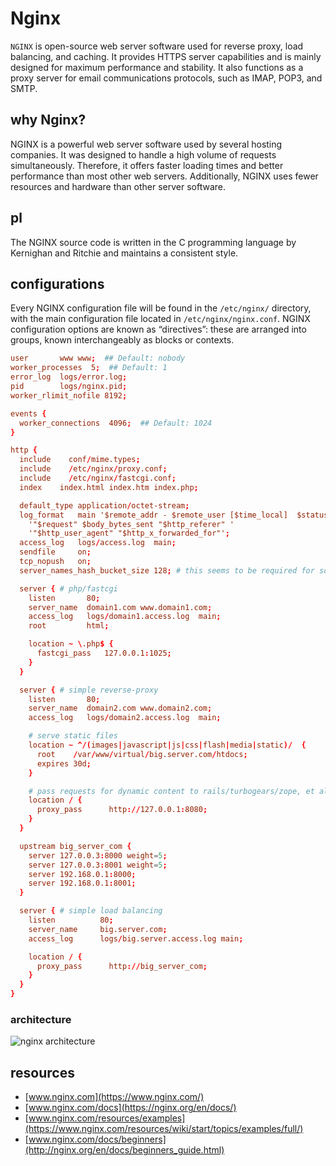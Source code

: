 # Nginx


```NGINX``` is open-source web server software used for reverse proxy, load balancing, and caching. It provides HTTPS server capabilities and is
mainly designed for maximum performance and stability. It also functions as a proxy server for email communications protocols, such as
IMAP, POP3, and SMTP.

## why Nginx?

NGINX is a powerful web server software used by several hosting companies. It was designed to handle a high volume of requests simultaneously.
Therefore, it offers faster loading times and better performance than most other web servers.
Additionally, NGINX uses fewer resources and hardware than other server software.

## pl

The NGINX source code is written in the C programming language by Kernighan and Ritchie and maintains a consistent style.

## configurations

Every NGINX configuration file will be found in the ```/etc/nginx/``` directory, with the main configuration file located in ```/etc/nginx/nginx.conf```.
NGINX configuration options are known as “directives”: these are arranged into groups, known interchangeably as blocks or contexts.

```conf
user       www www;  ## Default: nobody
worker_processes  5;  ## Default: 1
error_log  logs/error.log;
pid        logs/nginx.pid;
worker_rlimit_nofile 8192;

events {
  worker_connections  4096;  ## Default: 1024
}

http {
  include    conf/mime.types;
  include    /etc/nginx/proxy.conf;
  include    /etc/nginx/fastcgi.conf;
  index    index.html index.htm index.php;

  default_type application/octet-stream;
  log_format   main '$remote_addr - $remote_user [$time_local]  $status '
    '"$request" $body_bytes_sent "$http_referer" '
    '"$http_user_agent" "$http_x_forwarded_for"';
  access_log   logs/access.log  main;
  sendfile     on;
  tcp_nopush   on;
  server_names_hash_bucket_size 128; # this seems to be required for some vhosts

  server { # php/fastcgi
    listen       80;
    server_name  domain1.com www.domain1.com;
    access_log   logs/domain1.access.log  main;
    root         html;

    location ~ \.php$ {
      fastcgi_pass   127.0.0.1:1025;
    }
  }

  server { # simple reverse-proxy
    listen       80;
    server_name  domain2.com www.domain2.com;
    access_log   logs/domain2.access.log  main;

    # serve static files
    location ~ ^/(images|javascript|js|css|flash|media|static)/  {
      root    /var/www/virtual/big.server.com/htdocs;
      expires 30d;
    }

    # pass requests for dynamic content to rails/turbogears/zope, et al
    location / {
      proxy_pass      http://127.0.0.1:8080;
    }
  }

  upstream big_server_com {
    server 127.0.0.3:8000 weight=5;
    server 127.0.0.3:8001 weight=5;
    server 192.168.0.1:8000;
    server 192.168.0.1:8001;
  }

  server { # simple load balancing
    listen          80;
    server_name     big.server.com;
    access_log      logs/big.server.access.log main;

    location / {
      proxy_pass      http://big_server_com;
    }
  }
}
```

### architecture

![nginx architecture](https://cdn-media-1.freecodecamp.org/images/RooSvbKlAWsOjkz8JPactXH-GPf4Pe6DC3Ue)

## resources

- [www.nginx.com](https://www.nginx.com/)
- [www.nginx.com/docs](https://nginx.org/en/docs/)
- [www.nginx.com/resources/examples](https://www.nginx.com/resources/wiki/start/topics/examples/full/)
- [www.nginx.com/docs/beginners](http://nginx.org/en/docs/beginners_guide.html)
